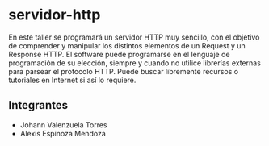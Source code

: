 # servidor-http
En este taller se programará un servidor HTTP muy sencillo, con el objetivo de comprender y manipular los distintos elementos de un Request y un Response HTTP.  El software puede programarse en el lenguaje de programación de su elección, siempre y cuando no utilice librerías externas para parsear el protocolo HTTP. Puede buscar libremente recursos o tutoriales en Internet si así lo requiere.

## Integrantes

- Johann Valenzuela Torres
- Alexis Espinoza Mendoza